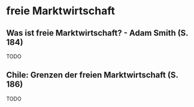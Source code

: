 # freie Marktwirtschaft

## Was ist freie Marktwirtschaft? - Adam Smith (S. 184)

TODO

## Chile: Grenzen der freien Marktwirtschaft (S. 186)

TODO
